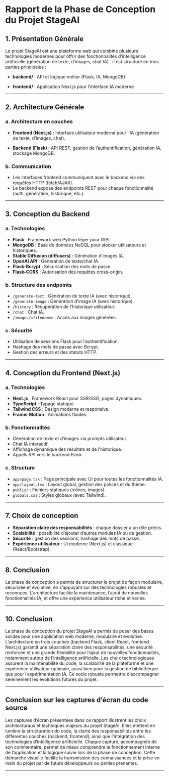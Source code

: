 # Rapport de la Phase de Conception du Projet StageAI

## 1. Présentation Générale

Le projet StageAI est une plateforme web qui combine plusieurs technologies modernes pour offrir des fonctionnalités d’intelligence artificielle (génération de texte, d’images, chat IA) . Il est structuré en trois parties principales :
- **backend/** : API et logique métier (Flask, IA, MongoDB)

- **frontend/** : Application Next.js pour l’interface IA moderne

---

## 2. Architecture Générale

### a. Architecture en couches

- **Frontend (Next.js)** : Interface utilisateur moderne pour l’IA (génération de texte, d’images, chat).

- **Backend (Flask)** : API REST, gestion de l’authentification, génération IA, stockage MongoDB.

### b. Communication

- Les interfaces frontend  communiquent avec le backend via des requêtes HTTP (fetch/AJAX).
- Le backend expose des endpoints REST pour chaque fonctionnalité (auth, génération, historique, etc.).

---

## 3. Conception du Backend

### a. Technologies

- **Flask** : Framework web Python léger pour l’API.
- **MongoDB** : Base de données NoSQL pour stocker utilisateurs et historiques.
- **Stable Diffusion (diffusers)** : Génération d’images IA.
- **OpenAI API** : Génération de texte/chat IA.
- **Flask-Bcrypt** : Sécurisation des mots de passe.
- **Flask-CORS** : Autorisation des requêtes cross-origin.

### b. Structure des endpoints


- `/generate-text` : Génération de texte IA (avec historique).
- `/generate-image` : Génération d’image IA (avec historique).
- `/history` : Récupération de l’historique utilisateur.
- `/chat` : Chat IA.
- `/images/<filename>` : Accès aux images générées.

### c. Sécurité

- Utilisation de sessions Flask pour l’authentification.
- Hashage des mots de passe avec Bcrypt.
- Gestion des erreurs et des statuts HTTP.

---

## 4. Conception du Frontend (Next.js)

### a. Technologies

- **Next.js** : Framework React pour SSR/SSG, pages dynamiques.
- **TypeScript** : Typage statique.
- **Tailwind CSS** : Design moderne et responsive.
- **Framer Motion** : Animations fluides.

### b. Fonctionnalités

- Génération de texte et d’images via prompts utilisateur.
- Chat IA interactif.
- Affichage dynamique des résultats et de l’historique.
- Appels API vers le backend Flask.

### c. Structure

- `app/page.tsx` : Page principale avec UI pour toutes les fonctionnalités IA.
- `app/layout.tsx` : Layout global, gestion des polices et du thème.
- `public/` : Fichiers statiques (icônes, images).
- `globals.css` : Styles globaux (avec Tailwind).

---







## 7. Choix de conception

- **Séparation claire des responsabilités** : chaque dossier a un rôle précis.
- **Scalabilité** : possibilité d’ajouter d’autres modules IA ou de gestion.
- **Sécurité** : gestion des sessions, hashage des mots de passe.
- **Expérience utilisateur** : UI moderne (Next.js) et classique (React/Bootstrap).

---

## 8. Conclusion

La phase de conception a permis de structurer le projet de façon modulaire, sécurisée et évolutive, en s’appuyant sur des technologies robustes et reconnues. L’architecture facilite la maintenance, l’ajout de nouvelles fonctionnalités IA, et offre une expérience utilisateur riche et variée.

---

## 10. Conclusion

La phase de conception du projet StageAI a permis de poser des bases solides pour une application web moderne, modulaire et évolutive. L’architecture en trois couches (backend Flask, client React, frontend Next.js) garantit une séparation claire des responsabilités, une sécurité renforcée et une grande flexibilité pour l’ajout de nouvelles fonctionnalités, notamment autour de l’intelligence artificielle. Les choix technologiques assurent la maintenabilité du code, la scalabilité de la plateforme et une expérience utilisateur optimale, aussi bien pour la gestion de bibliothèque que pour l’expérimentation IA. Ce socle robuste permettra d’accompagner sereinement les évolutions futures du projet.

---

## Conclusion sur les captures d’écran du code source

Les captures d’écran présentées dans ce rapport illustrent les choix architecturaux et techniques majeurs du projet StageAI. Elles mettent en lumière la structuration du code, la clarté des responsabilités entre les différentes couches (backend, frontend), ainsi que l’intégration des technologies d’intelligence artificielle. Chaque capture, accompagnée de son commentaire, permet de mieux comprendre le fonctionnement interne de l’application et la logique suivie lors de la phase de conception. Cette démarche visuelle facilite la transmission des connaissances et la prise en main du projet par de futurs développeurs ou parties prenantes.

---

